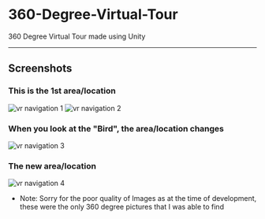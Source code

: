 # 360-Degree-Virtual-Tour
360 Degree Virtual Tour made using Unity

---
## Screenshots

### This is the 1st area/location
![vr navigation 1](https://user-images.githubusercontent.com/36204389/47663335-c03a8880-dbc2-11e8-95b8-66f2cd095437.png)
![vr navigation 2](https://user-images.githubusercontent.com/36204389/47663337-c03a8880-dbc2-11e8-94f5-ead2f8dde042.png)

### When you look at the "Bird", the area/location changes
![vr navigation 3](https://user-images.githubusercontent.com/36204389/47663340-c03a8880-dbc2-11e8-9ff0-698901fab5ad.png)

### The new area/location
![vr navigation 4](https://user-images.githubusercontent.com/36204389/47663343-c0d31f00-dbc2-11e8-90ca-9b3fc04196cc.png)
* Note: Sorry for the poor quality of Images as at the time of development, these were the only 360 degree pictures that I was able to find
